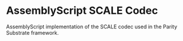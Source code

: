 # AssemblyScript SCALE Codec
AssemblyScript implementation of the SCALE codec used in the Parity Substrate framework.
